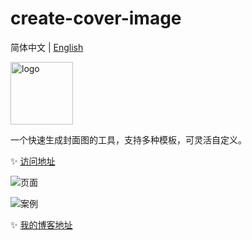 # create-cover-image
简体中文 | [English](README.en.md)

<img src="https://cdn.jsdelivr.net/gh/chendx97/CPics/img/logo.png" width="100px" alt="logo" />

一个快速生成封面图的工具，支持多种模板，可灵活自定义。

✨ [访问地址](https://cover.chendx.com)

![页面](https://cdn.jsdelivr.net/gh/chendx97/CPics/img/cover-pro.png)

![案例](https://cdn.jsdelivr.net/gh/chendx97/CPics/img/cover.png)

✨ [我的博客地址](https://chendx97.github.io)

